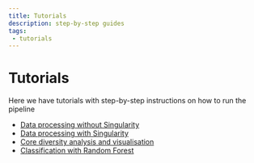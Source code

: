 ```yaml
---
title: Tutorials
description: step-by-step guides
tags:
 - tutorials
---
```


# Tutorials

Here we have tutorials with step-by-step instructions on how to run the pipeline

 - [Data processing without Singularity](tutorial-no-singularity)
 - [Data processing with Singularity](tutorial-with-singularity)
 - [Core diversity analysis and visualisation](core-diversity-analysis-visualisation)
 - [Classification with Random Forest](classification-random-forest)

<!-- Would you like to see another question type, or another kind of extra? Please [open an issue]({{ site.repo }}/issues/new). -->
